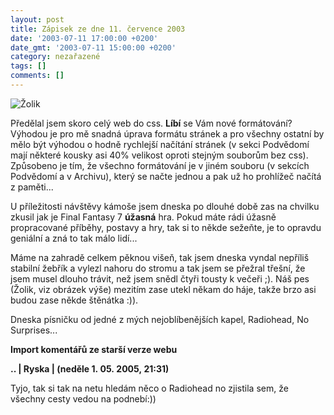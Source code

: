 ```yaml
---
layout: post
title: Zápisek ze dne 11. července 2003
date: '2003-07-11 17:00:00 +0200'
date_gmt: '2003-07-11 15:00:00 +0200'
category: nezařazené
tags: []
comments: []
---
```

<div >  <img src="%base_url%/assets/old-images/zolik.jpg" alt="Žolik"></div>
<p>Předělal jsem skoro celý web do css. <span style="font-weight:bold">Líbí</span> se Vám nové  formátování? Výhodou je pro mě snadná úprava formátu stránek a pro všechny  ostatní by mělo být výhodou o hodně rychlejší načítání stránek (v sekci  Podvědomí mají některé kousky asi 40% velikost oproti stejným souborům bez css).  Způsobeno je tím, že všechno formátování je v jiném souboru (v sekcích  Podvědomí a v Archivu), který se načte jednou a pak už ho prohlížeč načítá z  paměti...</p>
<p>U příležitosti návštěvy kámoše jsem dneska po dlouhé době zas na chvilku  zkusil jak je Final Fantasy 7 <span style="font-weight:bold">úžasná</span> hra. Pokud máte rádi  úžasně propracované příběhy, postavy a hry, tak si to někde sežeňte, je to  opravdu geniální a zná to tak málo lidí...</p>
<p>Máme na zahradě celkem pěknou višeň, tak jsem dneska vyndal nepříliš stabilní  žebřík a vylezl nahoru do stromu a tak jsem se přežral třešní, že jsem musel  dlouho trávit, než jsem snědl čtyři tousty k večeři ;). Náš pes (Žolik, viz  obrázek výše) mezitím zase utekl někam do háje, takže brzo asi budou zase někde  štěnátka :)).</p>
<p>Dneska písničku od jedné z mých nejoblíbenějších kapel, Radiohead, No Surprises...</p>
<div class="import-komentaru">
<p><strong>Import komentářů ze starší verze webu</strong></p>
<div class="comment">
<p style="font-weight:bold"><span class="compredmet">..</span> | <span class="comname">Ryska</span> | (neděle&nbsp;1.&nbsp;05.&nbsp;2005,&nbsp;21:31)</p>
<p>Tyjo, tak si tak na netu hledám něco o Radiohead no zjistila sem, že všechny cesty vedou na podnebí:)) </p>
</div>
</div>
